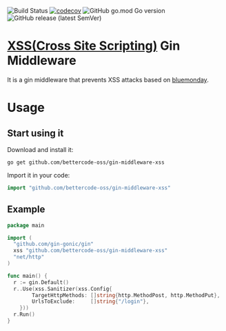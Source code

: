 ![Build Status](https://github.com/bettercode-oss/gin-middleware-xss/actions/workflows/build.yml/badge.svg)
[![codecov](https://codecov.io/gh/bettercode-oss/gin-middleware-xss/branch/main/graph/badge.svg?token=tNKcOjlxLo)](https://codecov.io/gh/bettercode-oss/gin-middleware-xss)
![GitHub go.mod Go version](https://img.shields.io/github/go-mod/go-version/bettercode-oss/gin-middleware-xss)
![GitHub release (latest SemVer)](https://img.shields.io/github/v/release/bettercode-oss/gin-middleware-xss)

# [XSS(Cross Site Scripting)](https://owasp.org/www-community/attacks/xss) Gin Middleware
It is a gin middleware that prevents XSS attacks based on [bluemonday](https://github.com/microcosm-cc/bluemonday).

# Usage
## Start using it
Download and install it:
```shell
go get github.com/bettercode-oss/gin-middleware-xss
```
Import it in your code:
```go
import "github.com/bettercode-oss/gin-middleware-xss"
```
## Example
```go
package main

import (
  "github.com/gin-gonic/gin"
  xss "github.com/bettercode-oss/gin-middleware-xss"
  "net/http"
)

func main() {
  r := gin.Default()
  r..Use(xss.Sanitizer(xss.Config{
		TargetHttpMethods: []string{http.MethodPost, http.MethodPut},
		UrlsToExclude:     []string{"/login"},
	}))
  r.Run()
}
```
